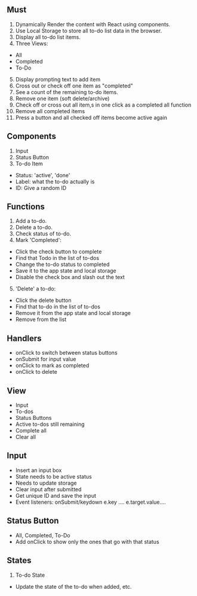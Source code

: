 ## Must 

1. Dynamically Render the content with React using components.
2. Use Local Storage to store all to-do list data in the browser.
3. Display all to-do list items.
4. Three Views:
* All
* Completed
* To-Do
5. Display prompting text to add item
6. Cross out or check off one item as "completed"
7. See a count of the remaining to-do items.
8. Remove one item (soft delete/archive)
9. Check off or cross out all item,s in one click as a completed all function
10. Remove all completed items
11. Press a button and all checked off items become active again

## Components

1. Input
2. Status Button
3. To-do Item
* Status: 'active', 'done'
* Label: what the to-do actually is
* ID: Give a random ID

## Functions
1. Add a to-do.
2. Delete a to-do.
3. Check status of to-do.
4. Mark 'Completed':
* Click the check button to complete
* Find that Todo in the list of to-dos
* Change the to-do status to completed
* Save it to the app state and local storage
* Disable the check box and slash out the text
5. 'Delete' a to-do:
* Click the delete button
* Find that to-do in the list of to-dos
* Remove it from the app state and local storage
* Remove from the list 

## Handlers
* onClick to switch between status buttons
* onSubmit for input value
* onClick to mark as completed
* onClick to delete

## View
* Input
* To-dos
* Status Buttons
* Active to-dos still remaining
* Complete all 
* Clear all

## Input
* Insert an input box
* State needs to be active status
* Needs to update storage
* Clear input after submitted
* Get unique ID and save the input
* Event listeners: onSubmit/keydown e.key .... e.target.value....

## Status Button
* All, Completed, To-Do
* Add onClick to show only the ones that go with that status

## States
1. To-do State 
* Update the state of the to-do when added, etc.

